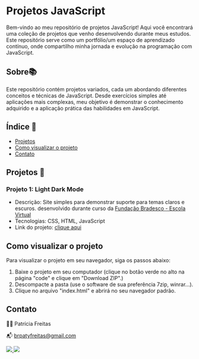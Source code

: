 # Projetos JavaScript

Bem-vindo ao meu repositório de projetos JavaScript! Aqui você encontrará uma coleção de projetos que venho desenvolvendo durante meus estudos. Este repositório serve como um portfólio/um espaço de aprendizado contínuo, onde compartilho minha jornada e evolução na programação com JavaScript.

## Sobre📚

Este repositório contém projetos variados, cada um abordando diferentes conceitos e técnicas de JavaScript. Desde exercícios simples até aplicações mais complexas, meu objetivo é demonstrar o conhecimento adquirido e a aplicação prática das habilidades em JavaScript.

## Índice 🔗

- [Projetos](Projetos)
- [Como visualizar o projeto](Como-visualizar-o-projeto)
- [Contato](Contato)

## Projetos 🚀

### Projeto 1: Light Dark Mode

- Descrição: Site simples para demonstrar suporte para temas claros e escuros. desenvolvido durante curso da [Fundação Bradesco - Escola Virtual](https:/ev.org.br)
- Tecnologias: CSS, HTML, JavaScript
- Link do projeto: [clique aqui](https://github.com/patyfreitasbr/projetos-JavaScript/tree/main/light-dark-mode)

## Como visualizar o projeto

Para visualizar o projeto em seu navegador, siga os passos abaixo:

1. Baixe o projeto em seu computador (clique no botão verde no alto na página "code" e clique em "Download ZIP".)
2. Descompacte a pasta (use o software de sua preferência 7zip, winrar...).
3. Clique no arquivo "index.html" e abrirá no seu navegador padrão.

## Contato

👩‍💻 Patrícia Freitas

📬 brpatyfreitas@gmail.com

 <div><a href="https://www.linkedin.com/in/patyfreitasbr"><img src="https://img.shields.io/badge/LinkedIn-0077B5?style=for-the-badge&logo=linkedin&logoColor=white" target="_blank"></>
  <a href="https://www.instagram.com/patyfreitasbr"><img src="https://img.shields.io/badge/Instagram-E4405F?style=for-the-badge&logo=instagram&logoColor=white" target="_blank"></></div>
